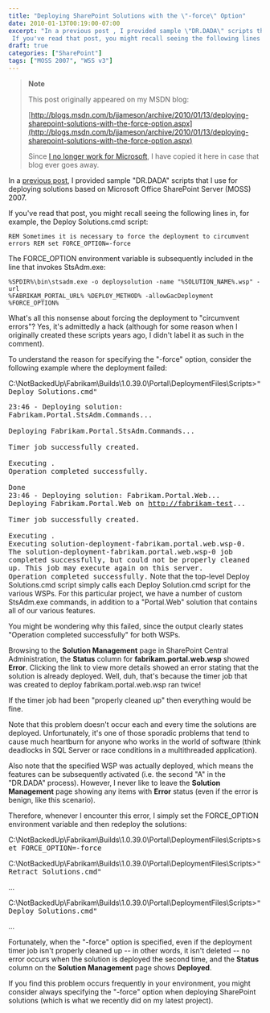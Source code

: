 ```yaml
---
title: "Deploying SharePoint Solutions with the \"-force\" Option"
date: 2010-01-13T00:19:00-07:00
excerpt: "In a previous post , I provided sample \"DR.DADA\" scripts that I use for deploying solutions based on Microsoft Office SharePoint Server (MOSS) 2007. 
 If you've read that post, you might recall seeing the following lines in, for example, the Deploy Solutions..."
draft: true
categories: ["SharePoint"]
tags: ["MOSS 2007", "WSS v3"]
---
```


> **Note**
>
> This post originally appeared on my MSDN blog:
>
> [http://blogs.msdn.com/b/jjameson/archive/2010/01/13/deploying-sharepoint-solutions-with-the-force-option.aspx](http://blogs.msdn.com/b/jjameson/archive/2010/01/13/deploying-sharepoint-solutions-with-the-force-option.aspx)
>
> Since
> [I no longer work for Microsoft](/blog/jjameson/2011/09/02/last-day-with-microsoft), I have copied it here in case that blog
> ever goes away.

In a [previous post](/blog/jjameson/2009/09/28/sample-walkthrough-of-the-dr-dada-approach-to-sharepoint), I provided sample "DR.DADA" scripts that I use for deploying  solutions based on Microsoft Office SharePoint Server (MOSS) 2007.

If you've read that post, you might recall seeing the following lines in, for  example, the Deploy Solutions.cmd script:

`REM Sometimes it is necessary to force the deployment to circumvent errors REM set FORCE_OPTION=-force`

The FORCE\_OPTION environment variable is subsequently included in the line that  invokes StsAdm.exe:

```
%SPDIR%\bin\stsadm.exe -o deploysolution -name "%SOLUTION_NAME%.wsp" -url 
%FABRIKAM_PORTAL_URL% %DEPLOY_METHOD% -allowGacDeployment %FORCE_OPTION%
```

What's all this nonsense about forcing the deployment to "circumvent errors"?  Yes, it's admittedly a hack (although for some reason when I originally created  these scripts years ago, I didn't label it as such in the comment).

To understand the reason for specifying the "-force" option, consider the following  example where the deployment failed:

C:\NotBackedUp\Fabrikam\Builds\1.0.39.0\Portal\DeploymentFiles\Scripts&gt;<kbd>"Deploy
Solutions.cmd"</kbd>

<samp>
23:46 - Deploying solution: Fabrikam.Portal.StsAdm.Commands...<br>
<br>
Deploying Fabrikam.Portal.StsAdm.Commands...<br>
<br>
Timer job successfully created.<br>
<br>
Executing .<br>
Operation completed successfully.<br>
<br>
Done<br>
23:46 - Deploying solution: Fabrikam.Portal.Web...<br>
Deploying Fabrikam.Portal.Web on <a href="http://fabrikam-test/">http://fabrikam-test</a>...<br>
<br>
Timer job successfully created.<br>
<br>
Executing .<br>
Executing solution-deployment-fabrikam.portal.web.wsp-0.<br>
The solution-deployment-fabrikam.portal.web.wsp-0 job completed successfully, 
but could not be properly cleaned up. This job may execute again on this server.<br>
Operation completed successfully.</samp>
Note that the top-level Deploy Solutions.cmd script simply calls each Deploy  Solution.cmd script for the various WSPs. For this particular project, we have a  number of custom StsAdm.exe commands, in addition to a "Portal.Web" solution that  contains all of our various features.

You might be wondering why this failed, since the output clearly states "Operation  completed successfully" for both WSPs.

Browsing to the **Solution Management** page in SharePoint Central  Administration, the **Status** column for **fabrikam.portal.web.wsp** showed **Error**. Clicking the link to view more details showed  an error stating that the solution is already deployed. Well, duh, that's because  the timer job that was created to deploy fabrikam.portal.web.wsp ran twice!

If the timer job had been "properly cleaned up" then everything would be fine.

Note that this problem doesn't occur each and every time the solutions are deployed.  Unfortunately, it's one of those sporadic problems that tend to cause much heartburn  for anyone who works in the world of software (think deadlocks in SQL Server or  race conditions in a multithreaded application).

Also note that the specified WSP was actually deployed, which means the features  can be subsequently activated (i.e. the second "A" in the "DR.DADA" process). However,  I never like to leave the **Solution Management** page showing any  items with **Error** status (even if the error is benign, like this  scenario).

Therefore, whenever I encounter this error, I simply set the FORCE\_OPTION environment  variable and then redeploy the solutions:

C:\NotBackedUp\Fabrikam\Builds\1.0.39.0\Portal\DeploymentFiles\Scripts&gt;<kbd>set
FORCE_OPTION=-force</kbd>

C:\NotBackedUp\Fabrikam\Builds\1.0.39.0\Portal\DeploymentFiles\Scripts&gt;<kbd>"Retract
Solutions.cmd"</kbd>

...

C:\NotBackedUp\Fabrikam\Builds\1.0.39.0\Portal\DeploymentFiles\Scripts&gt;<kbd>"Deploy
Solutions.cmd"</kbd>

...

Fortunately, when the "-force" option is specified, even if the deployment timer  job isn't properly cleaned up -- in other words, it isn't deleted -- no error occurs  when the solution is deployed the second time, and the **Status** column  on the **Solution Management** page shows **Deployed**.

If you find this problem occurs frequently in your environment, you might consider  always specifying the "-force" option when deploying SharePoint solutions (which  is what we recently did on my latest project).

